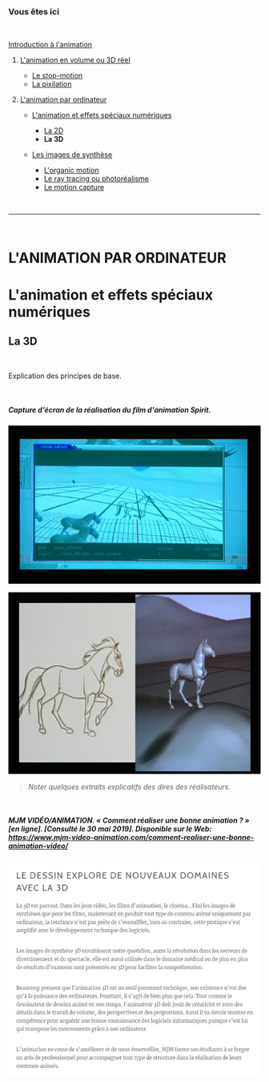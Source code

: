 <br/>

### Vous êtes ici

<br/>

[Introduction à l'animation](index.md)

1. [L'animation en volume ou 3D réel](envolume.md)

    - [Le stop-motion](stopmotion.md)
    - [La pixilation](pixilation.md)
    
2. [L'animation par ordinateur](parordinateur.md)

    - [L'animation et effets spéciaux numériques](numerique.md)
    
        * [La 2D](2d.md)
        * **La 3D**
        
    - [Les images de synthèse](imagesdesynthèse.md)    
    
        * [L'organic motion](organic.md)
        * [Le ray tracing ou photoréalisme](photorealisme.md)
        * [Le motion capture](motioncapture.md)

<br/>

-------------------------------------------------------------------

<br/>

# L'ANIMATION PAR ORDINATEUR

# L'animation et effets spéciaux numériques

## La 3D

<br/>

Explication des principes de base.

<br/>

##### Capture d'écran de la réalisation du film d'animation Spirit.

![Capture d'écran de la réalisation de Spirit.](images/modelisation3dI.JPG "Spirit")

![Capture d'écran de la réalisation de Spirit.](images/modelisation3dII.JPG "Spirit")
> _Noter quelques extraits explicatifs des dires des réalisateurs._

<br/>

##### MJM VIDÉO/ANIMATION. « Comment réaliser une bonne animation ? » [en ligne]. [Consulté le 30 mai 2019]. Disponible sur le Web: <https://www.mjm-video-animation.com/comment-realiser-une-bonne-animation-video/>

![Comment réaliser une bonne animation ?](images/3d.JPG "Comment réaliser une bonne animation ?")

<br/>
